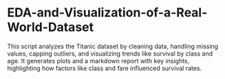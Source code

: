 # EDA-and-Visualization-of-a-Real-World-Dataset
This script analyzes the Titanic dataset by cleaning data, handling missing values, capping outliers, and visualizing trends like survival by class and age. It generates plots and a markdown report with key insights, highlighting how factors like class and fare influenced survival rates.
